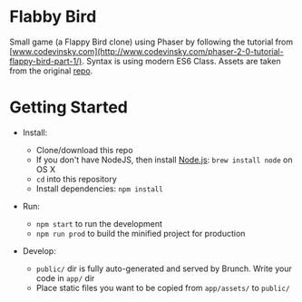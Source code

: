 # Flabby Bird

Small game (a Flappy Bird clone) using Phaser by following the tutorial from [www.codevinsky.com](http://www.codevinsky.com/phaser-2-0-tutorial-flappy-bird-part-1/). Syntax is using modern ES6 Class. Assets are taken from the original [repo](https://github.com/codevinsky/flappy-bird-reborn<Paste>).

# Getting Started

* Install:
  * Clone/download this repo
  * If you don't have NodeJS, then install [Node.js](http://nodejs.org): `brew install node` on OS X
  * `cd` into this repository
  * Install dependencies: `npm install`

* Run:
  * `npm start` to run the development
  * `npm run prod` to build the minified project for production

* Develop:
  * `public/` dir is fully auto-generated and served by Brunch. Write your code in `app/` dir
  * Place static files you want to be copied from `app/assets/` to `public/`
